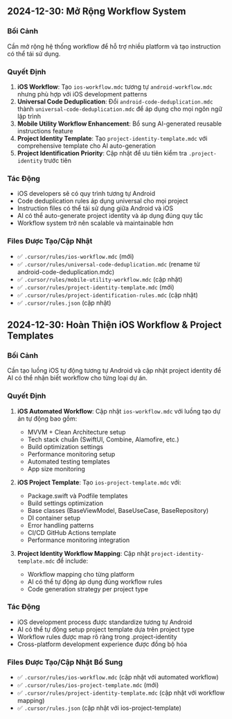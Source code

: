 ## 2024-12-30: Mở Rộng Workflow System

### Bối Cảnh

Cần mở rộng hệ thống workflow để hỗ trợ nhiều platform và tạo instruction có thể tái sử dụng.

### Quyết Định

1. **iOS Workflow**: Tạo `ios-workflow.mdc` tương tự `android-workflow.mdc` nhưng phù hợp với iOS development patterns
2. **Universal Code Deduplication**: Đổi `android-code-deduplication.mdc` thành `universal-code-deduplication.mdc` để áp dụng cho mọi ngôn ngữ lập trình
3. **Mobile Utility Workflow Enhancement**: Bổ sung AI-generated reusable instructions feature
4. **Project Identity Template**: Tạo `project-identity-template.mdc` với comprehensive template cho AI auto-generation
5. **Project Identification Priority**: Cập nhật để ưu tiên kiểm tra `.project-identity` trước tiên

### Tác Động

- iOS developers sẽ có quy trình tương tự Android
- Code deduplication rules áp dụng universal cho mọi project
- Instruction files có thể tái sử dụng giữa Android và iOS
- AI có thể auto-generate project identity và áp dụng đúng quy tắc
- Workflow system trở nên scalable và maintainable hơn

### Files Được Tạo/Cập Nhật

- ✅ `.cursor/rules/ios-workflow.mdc` (mới)
- ✅ `.cursor/rules/universal-code-deduplication.mdc` (rename từ android-code-deduplication.mdc)
- ✅ `.cursor/rules/mobile-utility-workflow.mdc` (cập nhật)
- ✅ `.cursor/rules/project-identity-template.mdc` (mới)
- ✅ `.cursor/rules/project-identification-rules.mdc` (cập nhật)
- ✅ `.cursor/rules.json` (cập nhật)

## 2024-12-30: Hoàn Thiện iOS Workflow & Project Templates

### Bối Cảnh

Cần tạo luồng iOS tự động tương tự Android và cập nhật project identity để AI có thể nhận biết workflow cho từng loại dự án.

### Quyết Định

1. **iOS Automated Workflow**: Cập nhật `ios-workflow.mdc` với luồng tạo dự án tự động bao gồm:

   - MVVM + Clean Architecture setup
   - Tech stack chuẩn (SwiftUI, Combine, Alamofire, etc.)
   - Build optimization settings
   - Performance monitoring setup
   - Automated testing templates
   - App size monitoring

2. **iOS Project Template**: Tạo `ios-project-template.mdc` với:

   - Package.swift và Podfile templates
   - Build settings optimization
   - Base classes (BaseViewModel, BaseUseCase, BaseRepository)
   - DI container setup
   - Error handling patterns
   - CI/CD GitHub Actions template
   - Performance monitoring integration

3. **Project Identity Workflow Mapping**: Cập nhật `project-identity-template.mdc` để include:
   - Workflow mapping cho từng platform
   - AI có thể tự động áp dụng đúng workflow rules
   - Code generation strategy per project type

### Tác Động

- iOS development process được standardize tương tự Android
- AI có thể tự động setup project template dựa trên project type
- Workflow rules được map rõ ràng trong .project-identity
- Cross-platform development experience được đồng bộ hóa

### Files Được Tạo/Cập Nhật Bổ Sung

- ✅ `.cursor/rules/ios-workflow.mdc` (cập nhật với automated workflow)
- ✅ `.cursor/rules/ios-project-template.mdc` (mới)
- ✅ `.cursor/rules/project-identity-template.mdc` (cập nhật với workflow mapping)
- ✅ `.cursor/rules.json` (cập nhật với ios-project-template)
